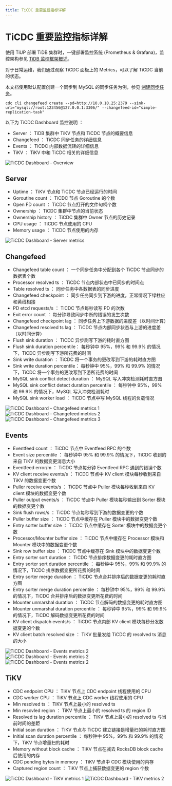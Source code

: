 ```yaml
---
title: TiCDC 重要监控指标详解
---
```


<!--

How to obatin pictures in this document?

1. Deploy two cluster

 upstream: 1 TiDB, 1 PD, 4 TiKV and 2 TiCDC
 upstream: 1 TiDB, 1 PD and 1 TiKV

2. Create changefeed

    ```sh
    tiup cdc cli --pd=http://172.16.5.33:47902 changefeed create \
        --sink-uri="mysql://root:@172.16.5.33:48004/" \
        --changefeed-id="simple-replication-task"
    ```

3. Run TPCC

    ```sh
    go-tpc -H 172.16.5.33 -P 47904 -U root -D test tpcc prepare --warehouses 30 && \
        go-tpc -H 172.16.5.33 -P 47904 -U root -D test tpcc run --warehouses 30
    ```

-->


# TiCDC 重要监控指标详解

使用 TiUP 部署 TiDB 集群时，一键部署监控系统 (Prometheus & Grafana)，监控架构参见 [TiDB 监控框架概述](https://docs.pingcap.com/zh/tidb/stable/tidb-monitoring-framework)。

对于日常运维，我们通过观察 TiCDC 面板上的 Metrics，可以了解 TiCDC 当前的状态。

本文档使用默认配置创建一个同步到 MySQL 的同步任务为例，参见 [创建同步任务](https://docs.pingcap.com/zh/tidb/stable/manage-ticdc#%E5%88%9B%E5%BB%BA%E5%90%8C%E6%AD%A5%E4%BB%BB%E5%8A%A1)。

```shell
cdc cli changefeed create --pd=http://10.0.10.25:2379 --sink-uri="mysql://root:123456@127.0.0.1:3306/" --changefeed-id="simple-replication-task"
```

以下为 TiCDC Dashboard 监控说明 ：

- Server ： TiDB 集群中 TiKV 节点和 TiCDC 节点的概要信息
- Changefeed ： TiCDC 同步任务的详细信息
- Events ： TiCDC 内部数据流转的详细信息
- TiKV ： TiKV 中和 TiCDC 相关的详细信息

![TiCDC Dashboard - Overview](/docs/media/ticdc-dashboard-overview.png)
## Server

- Uptime ： TiKV 节点和 TiCDC 节点已经运行的时间
- Goroutine count ： TiCDC 节点 Goroutine 的个数
- Open FD count ： TiCDC 节点打开的文件句柄个数
- Ownership ： TiCDC 集群中节点的当前状态
- Ownership history ： TiCDC 集群中 Owner 节点的历史记录
- CPU usage ： TiCDC 节点使用的 CPU
- Memory usage ： TiCDC 节点使用的内存

![TiCDC Dashboard - Server metrics](/docs/media/ticdc-dashboard-server.png)
## Changefeed

- Changefeed table count ： 一个同步任务中分配到各个 TiCDC 节点同步的数据表个数
- Processor resolved ts ： TiCDC 节点内部状态中已同步的时间点
- Table resolved ts ： 同步任务中各数据表的同步进度
- Changefeed checkpoint ： 同步任务同步到下游的进度，正常情况下绿柱应和黄线相接
- PD etcd requests/s ： TiCDC 节点每秒读写 PD 的次数
- Exit error count ： 每分钟导致同步中断的错误的发生次数
- Changefeed checkpoint lag ： 同步任务上下游数据的进度差（以时间计算）
- Changefeed resolved ts lag ： TiCDC 节点内部同步状态与上游的进度差（以时间计算）
- Flush sink duration ： TiCDC 异步刷写下游的耗时直方图
- Flush sink duration percentile： 每秒钟中 95%，99% 和 99.9% 的情况下，TiCDC 异步刷写下游所花费的时间
- Sink write duration ： TiCDC 将一个事务的更改写到下游的耗时直方图
- Sink write duration percentile： 每秒钟中 95%，99% 和 99.9% 的情况下，TiCDC 将一个事务的更改写到下游所花费的时间
- MySQL sink conflict detect duration ： MySQL 写入冲突检测耗时直方图
- MySQL sink conflict detect duration percentile ： 每秒钟中 95%，99% 和 99.9% 的情况下，MySQL 写入冲突检测耗时
- MySQL sink worker load ： TiCDC 节点中写 MySQL 线程的负载情况

![TiCDC Dashboard - Changefeed metrics 1](/docs/media/ticdc-dashboard-changefeed-1.png)
![TiCDC Dashboard - Changefeed metrics 2](/docs/media/ticdc-dashboard-changefeed-2.png)
![TiCDC Dashboard - Changefeed metrics 3](/docs/media/ticdc-dashboard-changefeed-3.png)

## Events

- Eventfeed count ： TiCDC 节点中 Eventfeed RPC 的个数
- Event size percentile ： 每秒钟中 95% 和 99.9% 的情况下，TiCDC 收到的来自 TiKV 的数据变更消息大小
- Eventfeed error/m ： TiCDC 节点每分钟 Eventfeed RPC 遇到的错误个数
- KV client receive events/s ： TiCDC 节点中 KV client 模块每秒收到来自 TiKV 的数据变更个数
- Puller receive events/s ： TiCDC 节点中 Puller 模块每秒收到来自 KV client 模块的数据变更个数
- Puller output events/s ： TiCDC 节点中 Puller 模块每秒输出到 Sorter 模块的数据变更个数
- Sink flush rows/s ： TiCDC 节点每秒写到下游的数据变更的个数
- Puller buffer size ： TiCDC 节点中缓存在 Puller 模块中的数据变更个数
- Entry sorter buffer size ： TiCDC 节点中缓存在 Sorter 模块中的数据变更个数
- Processor/Mounter buffer size ： TiCDC 节点中缓存在 Processor 模块和 Mounter 模块中的数据变更个数
- Sink row buffer size ： TiCDC 节点中缓存在 Sink 模块中的数据变更个数
- Entry sorter sort duration ： TiCDC 节点排序数据变更的耗时直方图
- Entry sorter sort duration percentile ： 每秒钟中 95%，99% 和 99.9% 的情况下，TiCDC 排序数据变更所花费的时间
- Entry sorter merge duration ： TiCDC 节点合并排序后的数据变更的耗时直方图
- Entry sorter merge duration percentile ： 每秒钟中 95%，99% 和 99.9% 的情况下，TiCDC 合并排序后的数据变更所花费的时间
- Mounter unmarshal duration ： TiCDC 节点解码的数据变更的耗时直方图
- Mounter unmarshal duration percentile ： 每秒钟中 95%，99% 和 99.9% 的情况下，TiCDC 解码数据变更所花费的时间
- KV client dispatch events/s ： TiCDC 节点内部 KV client 模块每秒分发数据变更的个数
- KV client batch resolved size ： TiKV 批量发给 TiCDC 的 resolved ts 消息的大小

![TiCDC Dashboard - Events metrics 2](/docs/media/ticdc-dashboard-events-1.png)
![TiCDC Dashboard - Events metrics 2](/docs/media/ticdc-dashboard-events-2.png)
![TiCDC Dashboard - Events metrics 2](/docs/media/ticdc-dashboard-events-3.png)

## TiKV

- CDC endpoint CPU ： TiKV 节点上 CDC endpoint 线程使用的 CPU
- CDC worker CPU ： TiKV 节点上 CDC worker 线程使用的 CPU
- Min resolved ts ： TiKV 节点上最小的 resolved ts
- Min resovled region ： TiKV 节点上最小的 resolved ts 的 region ID
- Resolved ts lag duration percentile ： TiKV 节点上最小的 resolved ts 与当前时间的差距
- Initial scan duration ： TiKV 节点与 TiCDC 建立链接是增量扫的耗时直方图
- Initial scan duration percentile ： 每秒钟中 95%，99% 和 99.9% 的情况下，TiKV 节点增量扫的耗时
- Memory without block cache ： TiKV 节点在减去 RocksDB block cache 后使用的内存
- CDC pending bytes in memory ： TiKV 节点中 CDC 模块使用的内存
- Captured region count ： TiKV 节点上捕获数据变更的 region 个数

![TiCDC Dashboard - TiKV metrics 1](/docs/media/ticdc-dashboard-tikv-1.png)
![TiCDC Dashboard - TiKV metrics 2](/docs/media/ticdc-dashboard-tikv-2.png)
